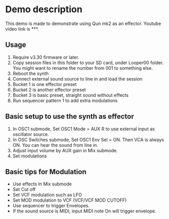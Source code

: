 # Demo description
This demo is made to demonstrate using Qun mk2 as an effector.
Youtube video link is ***.

## Usage
1. Require v3.30 firmware or later.
2. Copy session files in this folder to your SD card, under Looper00 folder. You might want to rename the number from 001 to something else.
3. Reboot the synth
4. Connect external sound source to line in and load the session
5. Bucket 1 is one effector preset
6. Bucket 2 is another effector preset
7. Bucket 3 is basic preset, straight sound without effects
8. Run sequencer pattern 1 to add extra modulations

## Basic setup to use the synth as effector
1. In OSC1 submode, Set OSC1 Mode = AUX R to use external input as oscillator source.
2. In OSC Switches submode, Set OSC1 Env Sel = ON. Then VCA is always ON. You can hear the sound from line in.
3. Adjust input volume by AUX gain in Mix submode.
4. Set modulations

## Basic tips for Modulation
 - Use effects In Mix submode
 - Set Cut off
 - Set VCF modulation such as LFO
 - Set MOD modulation to VCF (VCF/VCF MOD CUTOFF)
 - Use sequencer to trigger Envelopes.
 - If the sound source is MIDI, input MIDI note On will trigger envelope.